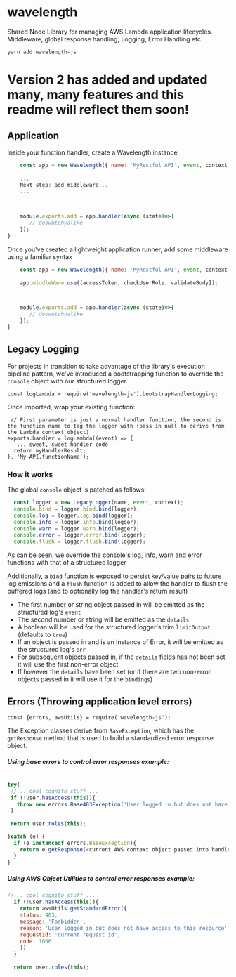 # wavelength
Shared Node Library for managing AWS Lambda application lifecycles.
Middleware, global response handling, Logging, Error Handling etc


`yarn add wavelength-js`


# Version 2 has added and updated many, many features and this readme will reflect them soon! 


## Application


Inside your function handler, create a Wavelength instance

```js
    const app = new Wavelength({ name: 'MyRestful API', event, context });
    
    ...
    Next step: add middleware...
    ...



    module.exports.add = app.handler(async (state)=>{
       // doowutchyalike    
    });
}

```

Once you've created a lightweight application runner, add some middleware using a familiar syntax


```js
    const app = new Wavelength({ name: 'MyRestful API', event, context });
    
    app.middleWare.use([accessToken, checkUserRole, validateBody]);



    module.exports.add = app.handler(async (state)=>{
       // doowutchyalike    
    });
}

```



## Legacy Logging
For projects in transition to take advantage of the library's execution pipeline pattern, we've introduced
a bootstrapping function to override the `console` object with our structured logger.


```
const logLambda = require('wavelength-js').bootstrapHandlerLogging;
```

Once imported, wrap your existing function:
 
 ```
  // First parameter is just a normal handler function, the second is the function name to tag the logger with (pass in null to derive from the Lambda context object)
 exports.handler = logLambda((event) => {
    ... sweet, sweet handler code
   return myHandlerResult;
 }, 'My-API.functionName');

 ```

### How it works

The global `console` object is patched as follows:
```js
  const logger = new LegacyLogger(name, event, context);
  console.bind = logger.bind.bind(logger);
  console.log = logger.log.bind(logger);
  console.info = logger.info.bind(logger);
  console.warn = logger.warn.bind(logger);
  console.error = logger.error.bind(logger);
  console.flush = logger.flush.bind(logger);
```

As can be seen, we override the console's log, info, warn and error functions with that of a structured logger


Additionally, a `bind` function is exposed to persist key/value pairs to future log emissions
and a `flush` function is added to allow the handler to flush the buffered logs (and to optionally log the handler's return result)

* The first number or string object passed in will be emitted as the structured log's `event`
* The second number or string will be emitted as the `details`
* A boolean will be used for the structured logger's trim `limitOutput` (defaults to `true`)
* If an object is passed in and is an instance of Error, it will be emitted as the structured log's `err` 
* For subsequent objects passed in, if the `details` fields has not been set it will use the first non-error object
* If however the `details` have been set (or if there are two non-error objects passed in it will use it for the `bindings`)




 
## Errors (Throwing application level errors)

`const {errors, awsUtils} = require('wavelength-js');`


The Exception classes derive from `BaseException`, which has the `getResponse` method that is used to build a
 standardized error response object.
 
 ##### Using base errors to control error responses example:
 
 ```js
 
 try{
  //... cool cognito stuff ...
  if (!user.hasAccess(this)){
    throw new errors.Base403Exception('User logged in but does not have access to this resource');
  }
  
  return user.roles(this);
 
 }catch (e) {
   if (e instanceof errors.BaseException){
     return e.getResponse(<current AWS context object passed into handler function>) // Still needs to be pushed through  `awsUtils.getStandardResponse`
   }
 }
```

##### Using AWS Object Utilities to control error responses example:

```js
//... cool cognito stuff ...
  if (!user.hasAccess(this)){
    return awsUtils.getStandardError({
    status: 403,
    message: 'Forbidden',
    reason: 'User logged in but does not have access to this resource',
    requestId: 'current request id',
    code: 1006
    })
  }
  
  return user.roles(this);
```

